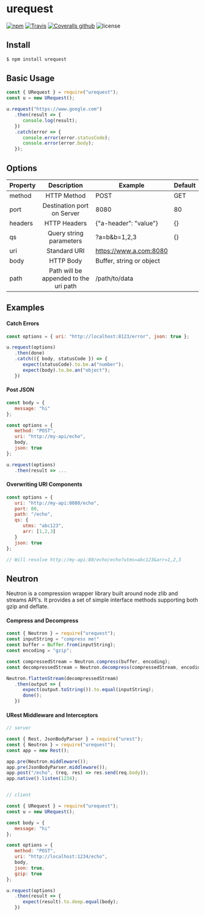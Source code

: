 # urequest

[![npm](https://img.shields.io/npm/dt/urequest.svg?style=for-the-badge)](https://www.npmjs.com/package/urequest)
[![Travis](https://img.shields.io/travis/conorturner/urequest.svg?style=for-the-badge)](https://travis-ci.org/conorturner/urequest)
[![Coveralls github](https://img.shields.io/coveralls/github/conorturner/urequest.svg?style=for-the-badge)](https://coveralls.io/github/conorturner/urest)
![license](https://img.shields.io/github/license/conorturner/urequest.svg?style=for-the-badge)

## Install

```bash
$ npm install urequest
```



## Basic Usage

```javascript
const { URequest } = require("urequest");
const u = new URequest();

u.request("https://www.google.com")
   .then(result => {
      console.log(result);
   })
   .catch(error => {
      console.error(error.statusCode);
      console.error(error.body);
   });
```


## Options

| Property |              Description              | Example                  | Default |
| -------- | :-----------------------------------: | ------------------------ | ------- |
| method   |              HTTP Method              | POST                     | GET     |
| port     |      Destination port on Server       | 8080                     | 80      |
| headers  |             HTTP Headers              | {"a-header": "value"}    | {}      |
| qs       |        Query string parameters        | ?a=b&b=1,2,3             | {}      |
| uri      |             Standard URI              | https://www.a.com:8080   |         |
| body     |               HTTP Body               | Buffer, string or object |         |
| path     | Path will be appended to the uri path | /path/to/data            |         |



## Examples

#### Catch Errors

```javascript
const options = { uri: "http://localhost:8123/error", json: true };

u.request(options)
   .then(done)
   .catch(({ body, statusCode }) => {
      expect(statusCode).to.be.a("number");
      expect(body).to.be.an("object");
   })
```

#### Post JSON

```javascript
const body = {
   message: "hi"
};

const options = {
   method: "POST",
   uri: "http://my-api/echo",
   body,
   json: true
};

u.request(options)
   .then(result => ...
```

#### Overwriting URI Components

```javascript
const options = {
   uri: "http://my-api:8080/echo",
   port: 80,
   path: "/echo",
   qs: {
      utms: "abc123",
      arr: [1,2,3]
   }
   json: true
};

// Will resolve http://my-api:80/echo/echo?utms=abc123&arr=1,2,3
```



## Neutron

Neutron is a compression wrapper library built around node zlib and streams API's. It provides a set of simple interface methods supporting both gzip and deflate.

#### Compress and Decompress

```js
const { Neutron } = require("urequest");
const inputString = "compress me!"
const buffer = Buffer.from(inputString);
const encoding = "gzip";

const compressedStream = Neutron.compress(buffer, encoding);
const decompressedStream = Neutron.decompress(compressedStream, encoding);

Neutron.flattenStream(decompressedStream)
   .then(output => {
      expect(output.toString()).to.equal(inputString);
      done();
   })
```

#### URest Middleware and Interceptors

```javascript
// server

const { Rest, JsonBodyParser } = require("urest");
const { Neutron } = require("urequest");
const app = new Rest();

app.pre(Neutron.middleware());
app.pre(JsonBodyParser.middleware());
app.post("/echo", (req, res) => res.send(req.body));
app.native().listen(1234);


// client

const { URequest } = require("urequest");
const u = new URequest();

const body = {
   message: "hi"
};

const options = {
   method: "POST",
   uri: "http://localhost:1234/echo",
   body,
   json: true,
   gzip: true
};

u.request(options)
   .then(result => {
   	  expect(result).to.deep.equal(body);
   })
```

